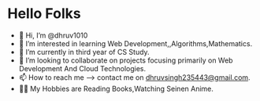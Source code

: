 <b><h1>Hello Folks</h1></b>
- 👋 Hi, I’m @dhruv1010
- 👀 I’m interested in learning Web Development,,Algorithms,Mathematics.
- 🌱 I’m currently in third year of CS Study.
- 💞️ I’m looking to collaborate on projects focusing primarily on Web Development And Cloud Technologies.
- 📫 How to reach me --> contact me on dhruvsingh235443@gmail.com.
- 🐱‍🚀 My Hobbies are Reading Books,Watching Seinen Anime.
<!--- itis a ✨ special ✨ repository because its `README.md` (this file) appears on your GitHub profile.
You can click the Preview link to take a look at your changes.
--->





